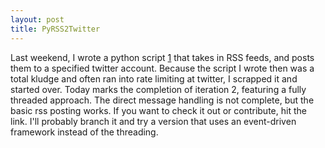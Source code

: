 ```yaml
---
layout: post
title: PyRSS2Twitter
---
```


Last weekend, I wrote a python script [1] that takes in RSS feeds, and posts them to a specified twitter account. Because the script I wrote then was a total kludge and often ran into rate limiting at twitter, I scrapped it and started over. Today marks the completion of iteration 2, featuring a fully threaded approach. The direct message handling is not complete, but the basic rss posting works. If you want to check it out or contribute, hit the link. I'll probably branch it and try a version that uses an event-driven framework instead of the threading.

[1]: http://github.com/opie4624/pyrss2twitter/network "GitHub Repo"
